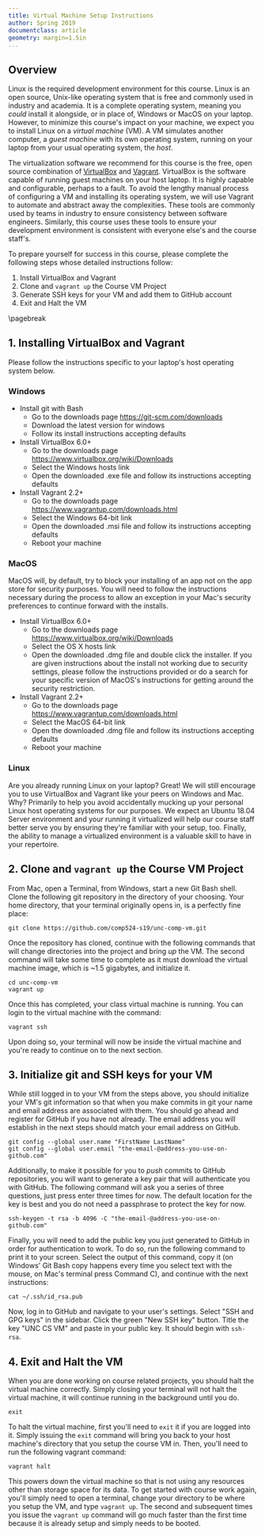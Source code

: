 ```yaml
---
title: Virtual Machine Setup Instructions
author: Spring 2019
documentclass: article
geometry: margin=1.5in
...
```


## Overview 

Linux is the required development environment for this course. Linux is an open source, Unix-like operating system that is free and commonly used in industry and academia. It is a complete operating system, meaning you *could* install it alongside, or in place of, Windows or MacOS on your laptop. However, to minimize this course's impact on your machine, we expect you to install Linux on a *virtual machine* (VM). A VM simulates another computer, a *guest machine* with its own operating system, running on your laptop from your usual operating system, the *host*.

The virtualization software we recommend for this course is the free, open source combination of [VirtualBox](https://www.virtualbox.org/) and [Vagrant](https://www.vagrantup.com). VirtualBox is the software capable of running guest machines on your host laptop. It is highly capable and configurable, perhaps to a fault. To avoid the lengthy manual process of configuring a VM and installing its operating system, we will use Vagrant to automate and abstract away the complexities. These tools are commonly used by teams in industry to ensure consistency between software engineers. Similarly, this course uses these tools to ensure your development environment is consistent with everyone else's and the course staff's.

To prepare yourself for success in this course, please complete the following steps whose detailed instructions follow:

1. Install VirtualBox and Vagrant
2. Clone and `vagrant up` the Course VM Project
3. Generate SSH keys for your VM and add them to GitHub account
4. Exit and Halt the VM

\pagebreak

## 1. Installing VirtualBox and Vagrant

Please follow the instructions specific to your laptop's host operating system below.

### Windows
- Install git with Bash
	- Go to the downloads page <https://git-scm.com/downloads>
	- Download the latest version for windows
	- Follow its install instructions accepting defaults
- Install VirtualBox 6.0+
	- Go to the downloads page <https://www.virtualbox.org/wiki/Downloads>
	- Select the Windows hosts link
	- Open the downloaded .exe file and follow its instructions accepting defaults
- Install Vagrant 2.2+
	- Go to the downloads page <https://www.vagrantup.com/downloads.html>
	- Select the Windows 64-bit link
	- Open the downloaded .msi file and follow its instructions accepting defaults
	- Reboot your machine

### MacOS

MacOS will, by default, try to block your installing of an app not on the app store for security purposes. You will need to follow the instructions necessary during the process to allow an exception in your Mac's security preferences to continue forward with the installs.

- Install VirtualBox 6.0+
	- Go to the downloads page <https://www.virtualbox.org/wiki/Downloads>
	- Select the OS X hosts link
	- Open the downloaded .dmg file and double click the installer. If you are given instructions about the install not working due to security settings, please follow the instructions provided or do a search for your specific version of MacOS's instructions for getting around the security restriction.
- Install Vagrant 2.2+
	- Go to the downloads page <https://www.vagrantup.com/downloads.html>
	- Select the MacOS 64-bit link
	- Open the downloaded .dmg file and follow its instructions accepting defaults
	- Reboot your machine

### Linux

Are you already running Linux on your laptop? Great! We will still encourage you to use VirtualBox and Vagrant like your peers on Windows and Mac. Why? Primarily to help you avoid accidentally mucking up your personal Linux host operating systems for our purposes. We expect an Ubuntu 18.04 Server environment and your running it virtualized will help our course staff better serve you by ensuring they're familiar with your setup, too. Finally, the ability to manage a virtualized environment is a valuable skill to have in your repertoire.

## 2. Clone and `vagrant up` the Course VM Project

From Mac, open a Terminal, from Windows, start a new Git Bash shell. Clone the following git repository in the directory of your choosing. Your home directory, that your terminal originally opens in, is a perfectly fine place:

    git clone https://github.com/comp524-s19/unc-comp-vm.git

Once the repository has cloned, continue with the following commands that will change directories into the project and bring *up* the VM. The second command will take some time to complete as it must download the virtual machine image, which is ~1.5 gigabytes, and initialize it.

    cd unc-comp-vm
    vagrant up
    
Once this has completed, your class virtual machine is running. You can login to the virtual machine with the command:

    vagrant ssh

Upon doing so, your terminal will now be inside the virtual machine and you're ready to continue on to the next section.

## 3. Initialize git and SSH keys for your VM

While still logged in to your VM from the steps above, you should initialize your VM's git information so that when you make commits in git your name and email address are associated with them. You should go ahead and register for GitHub if you have not already. The email address you will establish in the next steps should match your email address on GitHub.

    git config --global user.name "FirstName LastName"
    git config --global user.email "the-email-@address-you-use-on-github.com"

Additionally, to make it possible for you to *push* commits to GitHub repositories, you will want to generate a key pair that will authenticate you with GitHub. The following command will ask you a series of three questions, just press enter three times for now. The default location for the key is best and you do not need a passphrase to protect the key for now.

    ssh-keygen -t rsa -b 4096 -C "the-email-@address-you-use-on-github.com"

Finally, you will need to add the public key you just generated to GitHub in order for authentication to work. To do so, run the following command to print it to your screen. Select the output of this command, copy it (on Windows' Git Bash copy happens every time you select text with the mouse, on Mac's terminal press Command C), and continue with the next instructions:

    cat ~/.ssh/id_rsa.pub

Now, log in to GitHub and navigate to your user's settings. Select "SSH and GPG keys" in the sidebar. Click the green "New SSH key" button. Title the key "UNC CS VM" and paste in your public key. It should begin with `ssh-rsa`.

## 4. Exit and Halt the VM

When you are done working on course related projects, you should halt the virtual machine correctly. Simply closing your terminal will not halt the virtual machine, it will continue running in the background until you do.

    exit

To halt the virtual machine, first you'll need to `exit` it if you are logged into it. Simply issuing the `exit` command will bring you back to your host machine's directory that you setup the course VM in. Then, you'll need to run the following vagrant command:

    vagrant halt

This powers down the virtual machine so that is not using any resources other than storage space for its data. To get started with course work again, you'll simply need to open a terminal, change your directory to be where you setup the VM, and type `vagrant up`. The second and subsequent times you issue the `vagrant up` command will go much faster than the first time because it is already setup and simply needs to be booted.
